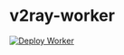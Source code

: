 # v2ray-worker

[![Deploy Worker](https://github.com/dosrayos/v2ray-worker/actions/workflows/deploy.yml/badge.svg)](https://github.com/dosrayos/v2ray-worker/actions/workflows/deploy.yml)
